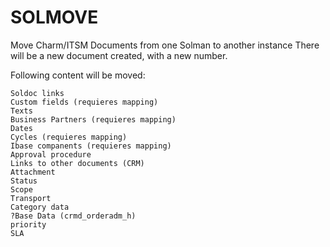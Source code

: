 # SOLMOVE
Move Charm/ITSM Documents from one Solman to another instance 
There will be a new document created, with a new number.

Following content will be moved:

    Soldoc links
    Custom fields (requieres mapping)
    Texts
    Business Partners (requieres mapping)
    Dates
    Cycles (requieres mapping)
    Ibase companents (requieres mapping)
    Approval procedure
    Links to other documents (CRM)
    Attachment
    Status
    Scope
    Transport
    Category data
    ?Base Data (crmd_orderadm_h)
    priority
    SLA
